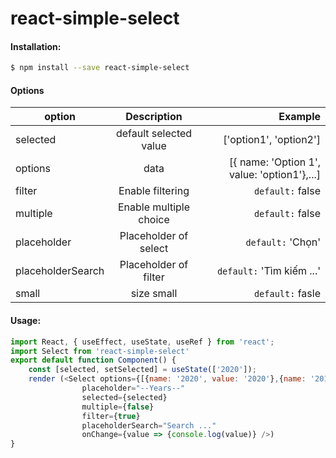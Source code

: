 # react-simple-select

#### Installation:
```sh
$ npm install --save react-simple-select
```
#### Options
| option | Description | Example |  
|-----------|:----------------------:|-----------------------:|  
| selected  | default selected value | ['option1', 'option2'] |
| options | data | [{ name: 'Option 1', value: 'option1'},...]|
| filter | Enable filtering | `default:` false|
| multiple | Enable multiple choice | `default:` false|
| placeholder | Placeholder of select | `default:` 'Chọn'|
| placeholderSearch | Placeholder of filter | `default:` 'Tìm kiếm ...'|
| small | size small | `default:` fasle|

#### Usage:
```js
import React, { useEffect, useState, useRef } from 'react';
import Select from 'react-simple-select'
export default function Component() {
    const [selected, setSelected] = useState(['2020']);
    render (<Select options={[{name: '2020', value: '2020'},{name: '2019', value: '2019'}]}
                placeholder="--Years--"
                selected={selected}
                multiple={false}
                filter={true}
                placeholderSearch="Search ..."
                onChange={value => {console.log(value)} />)
}
```
